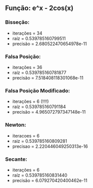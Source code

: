 ## Função: e^x - 2cos(x)

### Bisseção:
  - iterações = 34
  - raíz = 0.539785160799511
  - precisão = 2.680522470654978e-11

### Falsa Posição:
  - iterações = 36
  - raíz = 0.539785160781877
  - precisão = 7.518408118301068e-11

### Falsa Posição Modificado:
  - iterações = 6  (!!!!)
  - raíz = 0.539785160791184
  - precisão = 4.965072797347148e-11

### Newton:
  - iteracoes = 6
  - raiz = 0.539785160809281
  - precisao = 2.220446049250313e-16

### Secante:
  - iterações = 6
  - raíz = 0.539785160831440
  - precisão = 6.079270420400462e-11
